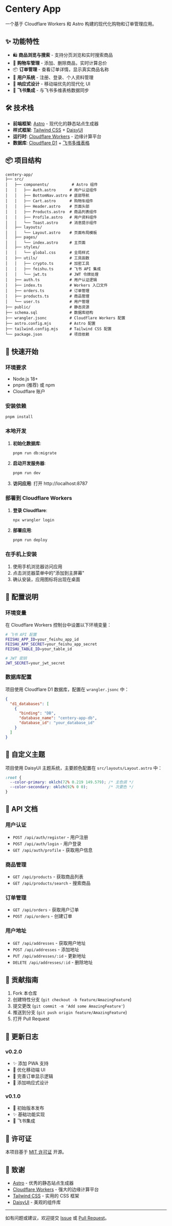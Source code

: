 # Centery App

一个基于 Cloudflare Workers 和 Astro 构建的现代化购物和订单管理应用。

## ✨ 功能特性

- 🛍️ **商品浏览与搜索** - 支持分页浏览和实时搜索商品
- 🛒 **购物车管理** - 添加、删除商品，实时计算总价
- 📦 **订单管理** - 查看订单详情，显示真实商品名称
- 👤 **用户系统** - 注册、登录、个人资料管理
- 🎨 **响应式设计** - 移动端优先的现代化 UI
- 🔗 **飞书集成** - 与飞书多维表格数据同步

## 🛠️ 技术栈

- **前端框架**: [Astro](https://astro.build/) - 现代化的静态站点生成器
- **样式框架**: [Tailwind CSS](https://tailwindcss.com/) + [DaisyUI](https://daisyui.com/)
- **运行时**: [Cloudflare Workers](https://workers.cloudflare.com/) - 边缘计算平台
- **数据库**: [Cloudflare D1](https://developers.cloudflare.com/d1/) + [飞书多维表格](https://bitable.feishu.cn/)

## 📦 项目结构

```
centery-app/
├── src/
│   ├── components/          # Astro 组件
│   │   ├── Auth.astro      # 用户认证组件
│   │   ├── BottomNav.astro # 底部导航
│   │   ├── Cart.astro      # 购物车组件
│   │   ├── Header.astro    # 页面头部
│   │   ├── Products.astro  # 商品列表组件
│   │   ├── Profile.astro   # 用户资料组件
│   │   └── Toast.astro     # 消息提示组件
│   ├── layouts/
│   │   └── Layout.astro    # 页面布局模板
│   ├── pages/
│   │   └── index.astro     # 主页面
│   ├── styles/
│   │   └── global.css      # 全局样式
│   ├── utils/              # 工具函数
│   │   ├── crypto.ts       # 加密工具
│   │   ├── feishu.ts       # 飞书 API 集成
│   │   └── jwt.ts          # JWT 令牌处理
│   ├── auth.ts             # 用户认证逻辑
│   ├── index.ts            # Workers 入口文件
│   ├── orders.ts           # 订单管理
│   ├── products.ts         # 商品管理
│   └── user.ts             # 用户管理
├── public/                 # 静态资源
├── schema.sql              # 数据库结构
├── wrangler.jsonc          # Cloudflare Workers 配置
├── astro.config.mjs        # Astro 配置
├── tailwind.config.mjs     # Tailwind CSS 配置
└── package.json            # 项目依赖
```

## 🚀 快速开始

### 环境要求

- Node.js 18+
- pnpm (推荐) 或 npm
- Cloudflare 账户

### 安装依赖

```bash
pnpm install
```

### 本地开发

1. **初始化数据库**:
   ```bash
   pnpm run db:migrate
   ```

2. **启动开发服务器**:
   ```bash
   pnpm run dev
   ```

3. **访问应用**: 打开 http://localhost:8787

### 部署到 Cloudflare Workers

1. **登录 Cloudflare**:
   ```bash
   npx wrangler login
   ```

2. **部署应用**:
   ```bash
   pnpm run deploy
   ```

### 在手机上安装

1. 使用手机浏览器访问应用
2. 点击浏览器菜单中的"添加到主屏幕"
3. 确认安装，应用图标将出现在桌面

## 🔧 配置说明

### 环境变量

在 Cloudflare Workers 控制台中设置以下环境变量：

```bash
# 飞书 API 配置
FEISHU_APP_ID=your_feishu_app_id
FEISHU_APP_SECRET=your_feishu_app_secret
FEISHU_TABLE_ID=your_table_id

# JWT 密钥
JWT_SECRET=your_jwt_secret
```

### 数据库配置

项目使用 Cloudflare D1 数据库，配置在 `wrangler.jsonc` 中：

```json
{
  "d1_databases": [
    {
      "binding": "DB",
      "database_name": "centery-app-db",
      "database_id": "your_database_id"
    }
  ]
}
```

## 🎨 自定义主题

项目使用 DaisyUI 主题系统，主要颜色配置在 `src/layouts/Layout.astro` 中：

```css
:root {
  --color-primary: oklch(72% 0.219 149.579); /* 主色调 */
  --color-secondary: oklch(92% 0 0);         /* 次要色 */
}
```

## 📄 API 文档

### 用户认证

- `POST /api/auth/register` - 用户注册
- `POST /api/auth/login` - 用户登录
- `GET /api/auth/profile` - 获取用户信息

### 商品管理

- `GET /api/products` - 获取商品列表
- `GET /api/products/search` - 搜索商品

### 订单管理

- `GET /api/orders` - 获取用户订单
- `POST /api/orders` - 创建订单

### 用户地址

- `GET /api/addresses` - 获取用户地址
- `POST /api/addresses` - 添加地址
- `PUT /api/addresses/:id` - 更新地址
- `DELETE /api/addresses/:id` - 删除地址

## 🤝 贡献指南

1. Fork 本仓库
2. 创建特性分支 (`git checkout -b feature/AmazingFeature`)
3. 提交更改 (`git commit -m 'Add some AmazingFeature'`)
4. 推送到分支 (`git push origin feature/AmazingFeature`)
5. 打开 Pull Request

## 📝 更新日志

### v0.2.0
- ✨ 添加 PWA 支持
- 🎨 优化移动端 UI
- 🔧 完善订单显示逻辑
- 📱 添加响应式设计

### v0.1.0
- 🎉 初始版本发布
- ✨ 基础功能实现
- 🔗 飞书集成

## 📄 许可证

本项目基于 [MIT 许可证](LICENSE) 开源。

## 🙏 致谢

- [Astro](https://astro.build/) - 优秀的静态站点生成器
- [Cloudflare Workers](https://workers.cloudflare.com/) - 强大的边缘计算平台
- [Tailwind CSS](https://tailwindcss.com/) - 实用的 CSS 框架
- [DaisyUI](https://daisyui.com/) - 美观的组件库

---

如有问题或建议，欢迎提交 [Issue](https://github.com/your-username/centery-app/issues) 或 [Pull Request](https://github.com/your-username/centery-app/pulls)。
